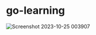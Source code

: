 # go-learning

![Screenshot 2023-10-25 003907](https://github.com/tanvx-training/go-learning/assets/143115328/621c9046-9f29-4a2c-a93f-bca91dcaab08)
